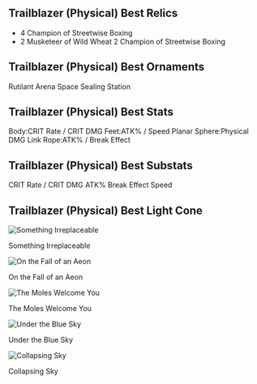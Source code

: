 ## Trailblazer (Physical) Best Relics
-
	4 Champion of Streetwise Boxing
-
	2 Musketeer of Wild Wheat
	2 Champion of Streetwise Boxing

## Trailblazer (Physical) Best Ornaments
Rutilant Arena
Space Sealing Station
## Trailblazer (Physical) Best Stats
Body:CRIT Rate / CRIT DMG
Feet:ATK% / Speed
Planar Sphere:Physical DMG
Link Rope:ATK% / Break Effect

## Trailblazer (Physical) Best Substats
CRIT Rate / CRIT DMG
ATK%
Break Effect
Speed

## Trailblazer (Physical) Best Light Cone

![Something Irreplaceable](https://rerollcdn.com/STARRAIL/LightCones/something_irreplaceable_sm.png)

Something Irreplaceable

![On the Fall of an Aeon](https://rerollcdn.com/STARRAIL/LightCones/on_the_fall_of_an_aeon_sm.png)

On the Fall of an Aeon

![The Moles Welcome You](https://rerollcdn.com/STARRAIL/LightCones/the_moles_welcome_you_sm.png)

The Moles Welcome You

![Under the Blue Sky](https://rerollcdn.com/STARRAIL/LightCones/under_the_blue_sky_sm.png)

Under the Blue Sky

![Collapsing Sky](https://rerollcdn.com/STARRAIL/LightCones/collapsing_sky_sm.png)

Collapsing Sky